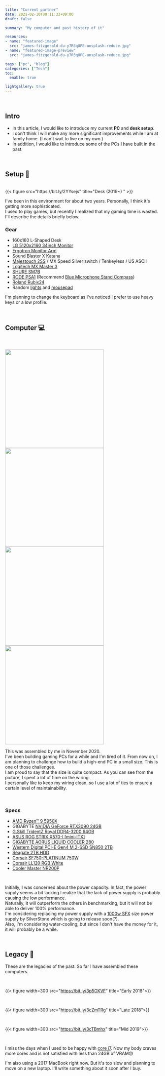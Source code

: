 ```yaml
---
title: "Current partner"
date: 2021-02-10T00:11:33+09:00
draft: false

summary: "My computer and past history of it"

resources:
- name: "featured-image"
  src: "james-fitzgerald-du-y7R3qUPE-unsplash-reduce.jpg"
- name: "featured-image-preview"
  src: "james-fitzgerald-du-y7R3qUPE-unsplash-reduce.jpg"

tags: ["pc", "blog"]
categories: ["Tech"]
toc:
  enable: true

lightgallery: true
---
```


<br>

## Intro
- In this article, I would like to introduce my current **PC** and **desk setup**.  
- I don't think I will make any more significant improvements while I am at family home. (I can't wait to live on my own.)
- In addition, I would like to introduce some of the PCs I have built in the past.

<br>

## Setup :information_desk_person:
<br>
{{< figure src="https://bit.ly/2YYsejs" title="Desk (2019~) " >}}

I've been in this environment for about two years.
Personally, I think it's getting more sophisticated.   
I used to play games, but recently I realized that my gaming time is wasted.  
I'll describe the details briefly below.

### Gear
- 160x160 L-Shaped Desk
- [LG 5120x2160 34inch Monitor](https://amzn.to/3d0uPBF)
- [Ergotron Monitor Arm](https://amzn.to/370bk8x)
- [Sound Blaster X Katana](https://amzn.to/36Vz5Ph)
- [Majestouch 2SS](https://amzn.to/3cZTYNa) / MX Speed Silver switch / Tenkeyless / US ASCII
- [Logitech MX Master 3](https://amzn.to/2Z49C1S)
- [SHURE SM7B](https://amzn.to/2Z6HyKU)
- [RODE PSA1](https://amzn.to/2Z3lmS6) (Recommend [Blue Microphone Stand Compass](https://amzn.to/2OprMcd))
- [Roland Rubix24](https://amzn.to/3aVqJYS)
- Random [lights](https://amzn.to/3b6UqGT) and [mousepad](https://amzn.to/3tMKPgT)

I'm planning to change the keyboard as I've noticed I prefer to use heavy keys or a low profile.




<br>

## Computer :computer:
<br>

<img width=320 src="https://bit.ly/3jxXjUF"> <img width=320 src="https://bit.ly/3jyfOIE">
<img width=320 src="https://bit.ly/3jyIn95"> <img width=320 src="https://bit.ly/2N6c310">

This was assembled by me in November 2020.  
I've been building gaming PCs for a while and I'm tired of it. From now on, I am planning to challenge how to build a high-end PC in a small size. This is one of those challenges.  
I am proud to say that the size is quite compact. As you can see from the picture, I spent a lot of time on the wiring.  
I personally like to keep my wiring clean, so I use a lot of ties to ensure a certain level of maintainability.

<br>

### Specs

- [AMD Ryzen™ 9 5950X](https://amzn.to/3jAwpeZ)
- GIGABYTE [NVIDIA GeForce RTX3090 24GB](https://amzn.to/3pc21bP)
- [G.Skill TridentZ Royal DDR4-3200 64GB](https://amzn.to/2LARARs)
- [ASUS ROG STRIX X570-I [mini-ITX]](https://amzn.to/3aTOrou)
- [GIGABYTE AORUS LIQUID COOLER 280](https://amzn.to/3p25AkY)
- [Western Digital PCI-E Gen4 M.2-SSD SN850 2TB](https://amzn.to/2Z2U3qX)
- [Seagate 2TB HDD](https://amzn.to/2LGZV6m)
- [Corsair SF750-PLATINUM 750W](https://amzn.to/2N9uQIO)
- [Corsair LL120 RGB White](https://amzn.to/2Z3nOYJ)
- [Cooler Master NR200P](https://amzn.to/3aMa8XC)  

<br>

Initially, I was concerned about the power capacity. In fact, the power supply seems a bit lacking.I realize that the lack of power supply is probably causing the low performance.  
Naturally, it will outperform the others in benchmarking, but it will not be able to deliver 100% performance.  
I'm considering replacing my power supply with a [1000w SFX](https://bit.ly/2MGUvJ7) size power supply by SilverStone which is going to release soon(?).  
Also, I'm considering water-cooling, but since I don't have the money for it, it will probably be a while.

<br>

## Legacy :see_no_evil:

These are the legacies of the past. So far I have assembled these computers.

<br>

{{< figure width=300 src="https://bit.ly/3p5OXVF" title="Early 2018">}}

<br>

{{< figure width=300 src="https://bit.ly/3cZmTRg" title="Late 2018">}}

<br>

{{< figure width=300 src="https://bit.ly/3cTBmhx" title="Mid 2019">}}

<br>

I miss the days when I used to be happy with [core i7](https://amzn.to/3cVucJT).  Now my body craves more cores and is not satisfied with less than 24GB of VRAM:cold_sweat:  

I'm also using a 2017 MacBook right now. But it's too slow and planning to move on a new laptop. I'll write something about it soon after I buy.
